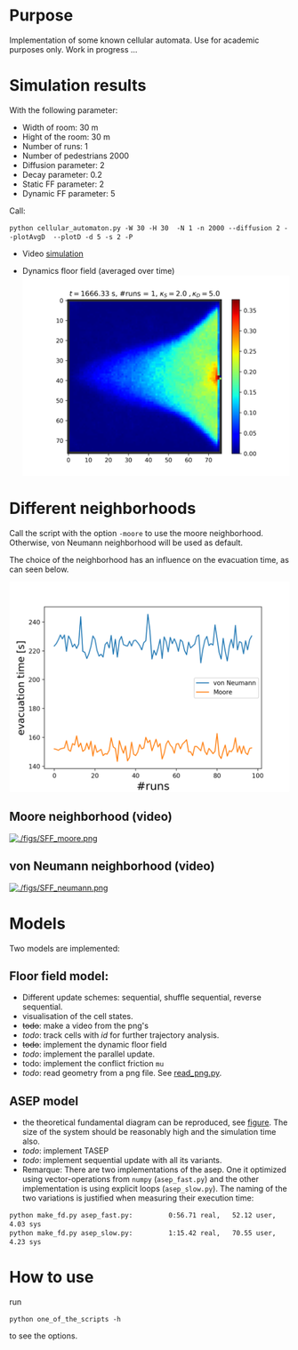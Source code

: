 # Purpose

Implementation of some known cellular automata. Use for academic purposes only.
Work in progress ...

# Simulation results

With the following parameter: 
- Width of room: 30 m
- Hight of the room: 30 m 
- Number of runs: 1
- Number of pedestrians 2000
- Diffusion parameter: 2
- Decay parameter: 0.2
- Static FF parameter: 2
- Dynamic FF parameter: 5

Call: 

```
python cellular_automaton.py -W 30 -H 30  -N 1 -n 2000 --diffusion 2 --plotAvgD  --plotD -d 5 -s 2 -P
```
- Video
[simulation](https://youtu.be/fD4l9P24J1k)

- Dynamics floor field (averaged over time)
![](figs/DFF-avg_S2.00_D5.00.png)

# Different neighborhoods

Call the script with the option `-moore` to use the moore neighborhood. Otherwise, von Neumann neighborhood will be used as default. 

The choice of the neighborhood has an influence on the evacuation time, as can seen below.

![evactime](./figs/moore_neumann_tevac.png)

## Moore neighborhood (video)

[![./figs/SFF_moore.png](http://img.youtube.com/vi/DAzu7GkUjHc/0.jpg)](https://youtu.be/DAzu7GkUjHc)

## von Neumann neighborhood (video)

[![./figs/SFF_neumann.png](http://img.youtube.com/vi/tnQegJcclu0/0.jpg)](https://youtu.be/tnQegJcclu0)

# Models

Two models are implemented: 

## Floor field model:
  - Different update schemes: sequential, shuffle sequential, reverse sequential.
  - visualisation of the cell states.
  - ~~todo~~: make a video from the png's
  - *todo*: track cells with _id_ for further trajectory analysis.
  - ~~todo~~: implement the dynamic floor field
  - *todo*: implement the parallel update.
  - todo: implement the conflict friction `mu`
  - *todo*: read geometry from a png file. See [read_png.py](geometry/read_png.py).
## ASEP model
  - the theoretical fundamental diagram can be reproduced, see [figure](figs/asep_fd.png). The size of the system should be reasonably high and the simulation time also.
  - *todo*: implement TASEP
  - *todo*: implement sequential update with all its variants.
  - Remarque: There are two implementations of the asep. One it optimized using vector-operations from `numpy` (`asep_fast.py`) and the other implementation is using explicit loops (`asep_slow.py`). The naming of the two variations is justified when measuring their execution time:
  ```
  python make_fd.py asep_fast.py:         0:56.71 real,   52.12 user,     4.03 sys
  python make_fd.py asep_slow.py:         1:15.42 real,   70.55 user,     4.23 sys
  ```



# How to use

run

```
python one_of_the_scripts -h
``` 

to see the options.
